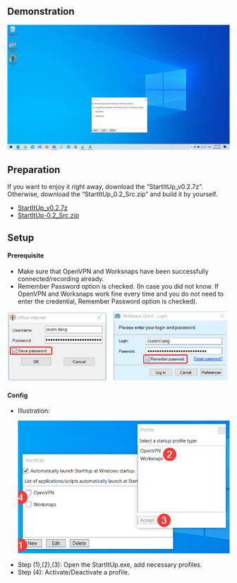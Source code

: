 ## Demonstration
<p align="center">
    <img src="Doc/Images/demo.gif" alt="Demo OpenVPN">
</p>

## Preparation
If you want to enjoy it right away, download the “StartItUp_v0.2.7z”. Otherwise, download the “StartItUp_0.2_Src.zip” and build it by yourself.
  - [StartItUp_v0.2.7z](https://github.com/VanDng/StartItUp/releases/download/v0.2/StartItUp_v0.2.7z)
  - [StartItUp-0.2_Src.zip](https://github.com/VanDng/StartItUp/archive/refs/tags/v0.2.zip)

## Setup
#### Prerequisite
   - Make sure that OpenVPN and Worksnaps have been successfully connected/recording already.
   - Remember Password option is checked. (In case you did not know. If OpenVPN and Worksnaps work fine every time and you do not need to enter the credential, Remember Password option is checked). 
<p align="center">
    <img src="Doc/Images/pre.png" alt="Prerequisite">
</p>


#### Config
  - Illustration:<p align="center">
    <img src="Doc/Images/setup.png" alt="Config illustration">
</p>

  - Step (1),(2),(3): Open the StartItUp.exe, add necessary profiles.
  - Step (4): Activate/Deactivate a profile.
